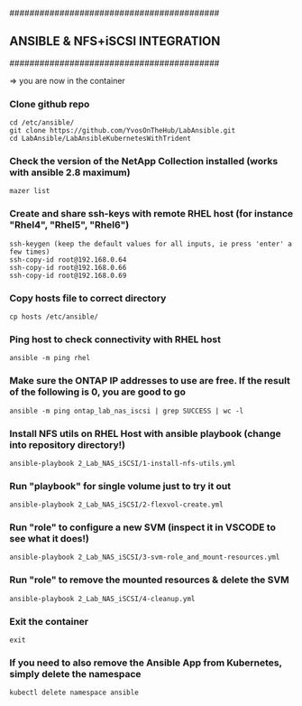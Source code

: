 ##########################################
## ANSIBLE & NFS+iSCSI INTEGRATION
##########################################

=>  you are now in the container

### Clone github repo
    cd /etc/ansible/ 
    git clone https://github.com/YvosOnTheHub/LabAnsible.git 
    cd LabAnsible/LabAnsibleKubernetesWithTrident

### Check the version of the NetApp Collection installed (works with ansible 2.8 maximum)
    mazer list

### Create and share ssh-keys with remote RHEL host (for instance "Rhel4", "Rhel5", "Rhel6")
    ssh-keygen (keep the default values for all inputs, ie press 'enter' a few times)
    ssh-copy-id root@192.168.0.64
    ssh-copy-id root@192.168.0.66
    ssh-copy-id root@192.168.0.69

### Copy hosts file to correct directory
    cp hosts /etc/ansible/

### Ping host to check connectivity with RHEL host 
    ansible -m ping rhel

### Make sure the ONTAP IP addresses to use are free. If the result of the following is 0, you are good to go
    ansible -m ping ontap_lab_nas_iscsi | grep SUCCESS | wc -l

### Install NFS utils on RHEL Host with ansible playbook  (change into repository directory!)
    ansible-playbook 2_Lab_NAS_iSCSI/1-install-nfs-utils.yml

### Run "playbook" for single volume just to try it out
    ansible-playbook 2_Lab_NAS_iSCSI/2-flexvol-create.yml

### Run "role" to configure a new SVM (inspect it in VSCODE to see what it does!)
    ansible-playbook 2_Lab_NAS_iSCSI/3-svm-role_and_mount-resources.yml 

### Run "role" to remove the mounted resources & delete the SVM
    ansible-playbook 2_Lab_NAS_iSCSI/4-cleanup.yml 

### Exit the container
    exit

### If you need to also remove the Ansible App from Kubernetes, simply delete the namespace
    kubectl delete namespace ansible